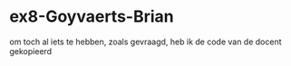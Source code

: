 # ex8-Goyvaerts-Brian

om toch al iets te hebben, zoals gevraagd, heb ik de code van de docent gekopieerd

